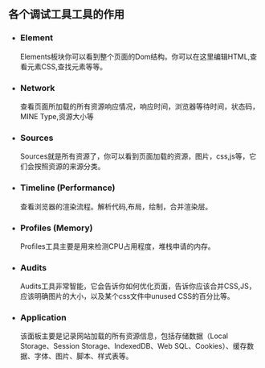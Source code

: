 ## 各个调试工具工具的作用

- ### Element

  Elements板块你可以看到整个页面的Dom结构。你可以在这里编辑HTML,查看元素CSS,查找元素等等。

- ### Network

  查看页面所加载的所有资源响应情况，响应时间，浏览器等待时间，状态码，MINE Type,资源大小等

- ### Sources

  Sources就是所有资源了，你可以看到页面加载的资源，图片，css,js等，它们会按照资源的来源分类。

- ### Timeline (Performance)

  查看浏览器的渲染流程。解析代码,布局，绘制，合并渲染层。

- ### Profiles (Memory)

   Profiles工具主要是用来检测CPU占用程度，堆栈申请的内存。

- ### Audits

  Audits工具非常智能，它会告诉你如何优化页面，告诉你应该合并CSS,JS，应该明确图片的大小，以及某个css文件中unused CSS的百分比等。

- ### Application

  该面板主要是记录网站加载的所有资源信息，包括存储数据（Local Storage、Session Storage、IndexedDB、Web SQL、Cookies）、缓存数据、字体、图片、脚本、样式表等。

